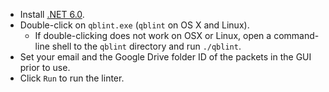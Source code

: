 * Install [.NET 6.0](https://dotnet.microsoft.com/en-us/download/dotnet/6.0).
* Double-click on `qblint.exe` (`qblint` on OS X and Linux).
  * If double-clicking does not work on OSX or Linux, open a command-line shell to the `qblint` directory and run `./qblint`.
* Set your email and the Google Drive folder ID of the packets in the GUI prior to use.
* Click `Run` to run the linter.